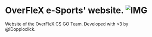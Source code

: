# OverFleX e-Sports' website. ![IMG](https://img.shields.io/badge/team-OverFleX-lightgrey.svg)

Website of the OverFleX CS:GO Team.
Developed with <3 by @iDoppioclick.
